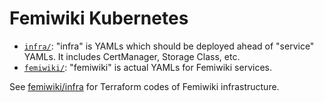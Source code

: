 Femiwiki Kubernetes
========
- [`infra/`]: "infra" is YAMLs which should be deployed ahead of "service"
  YAMLs. It includes CertManager, Storage Class, etc.
- [`femiwiki/`]: "femiwiki" is actual YAMLs for Femiwiki services.

[`infra/`]: infra/
[`femiwiki/`]: femiwiki/

See [femiwiki/infra](https://github.com/femiwiki/infra) for Terraform codes of
Femiwiki infrastructure.
